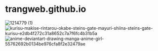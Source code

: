 # trangweb.github.io
![1214779 (1)](https://github.com/user-attachments/assets/dd161474-0767-45c4-98aa-2978cc80569f)
![kurisu-makise-rintarou-okabe-steins-gate-mayuri-shiina-steins-gate-kurisu-e2db4f272c31a8652c7a7f6fc4b31b5a](https://github.com/user-attachments/assets/a4784f55-f791-454b-9091-bdbc67ac3552)
![anime-deviantart-drawing-manga-anime-girl-55762692b0134be976cfa8f2e32479ae](https://github.com/user-attachments/assets/9d0da849-e889-455a-851a-fac6e0d478ac)
